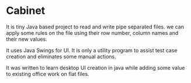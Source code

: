 # Cabinet

It is tiny Java based project to read and write pipe separated files. we can apply some rules on the file using their row number, column names and their new values.

It uses Java Swings for UI. It is only a utility program to assist test case creation and eliminates some manual actions.

It was written to learn desktop UI creation in java while adding some value to existing office work on flat files.
